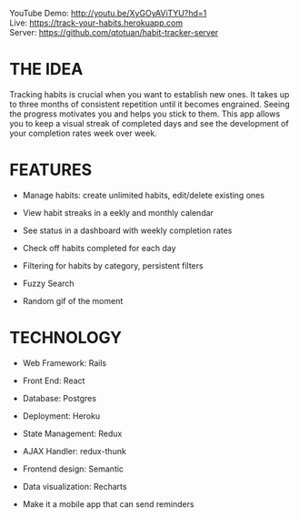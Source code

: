 YouTube Demo: http://youtu.be/XyGOyAViTYU?hd=1  
Live: https://track-your-habits.herokuapp.com  
Server: https://github.com/qtotuan/habit-tracker-server

# THE IDEA
Tracking habits is crucial when you want to establish new ones. It takes up to three months of consistent repetition until it becomes engrained. Seeing the progress motivates you and helps you stick to them. This app allows you to keep a visual streak of completed days and see the development of your completion rates week over week.


# FEATURES
* Manage habits: create unlimited habits, edit/delete existing ones
* View habit streaks in a eekly and monthly calendar

* See status in a dashboard with weekly completion rates

* Check off habits completed for each day

* Filtering for habits by category, persistent filters

* Fuzzy Search

* Random gif of the moment



# TECHNOLOGY
* Web Framework: Rails

* Front End: React

* Database: Postgres

* Deployment: Heroku

* State Management: Redux

* AJAX Handler: redux-thunk

* Frontend design: Semantic

* Data visualization: Recharts

* Make it a mobile app that can send reminders
